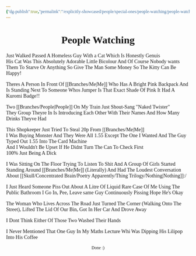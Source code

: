 ```yaml
---
{"dg-publish":true,"permalink":"/explicitly-showcased/people/special-ones/people-watching/people-watching/","tags":["Tagless"],"noteIcon":""}
---
```


<style id="Force_Custom_Fonts" type="text/css">@font-face{font-style:normal;font-family:"Merriweather";src:local("Merriweather")}@font-face{font-style:bolder;font-family:"Merriweather";src:local("Merriweather")}@font-face{font-style:normal;font-family:"Merriweather";src:local("Merriweather");unicode-range:U+0-FF,U+2E80-9FFF,U+F900-FAFF,U+FE30-FE4F,U+20000-2FA1F}@font-face{font-style:bolder;font-family:"Merriweather";src:local("Merriweather");unicode-range:U+0-FF,U+2E80-9FFF,U+F900-FAFF,U+FE30-FE4F,U+20000-2FA1F}@font-face{font-style:normal;font-family:"Merriweather";src:local("Merriweather");unicode-range:U+0-FF}@font-face{font-style:bolder;font-family:"Merriweather";src:local("Merriweather");unicode-range:U+0-FF}:not(pre):not(code):not(textarea):not(tt):not(kbd):not(samp):not(var){font-family:"Merriweather"!important}pre,code,textarea,tt,kbd,samp,var{font-family:monospace!important}pre *,code *,textarea *,tt *,kbd *,samp *,var *{font-family:monospace!important}</style>


# <center><span style="color:#060DF0"></span>People Watching</center>


Just Walked Passed A Homeless Guy With a Cat Which Is Honestly Genuis  
His Cat Was This Absolutely Adorable Little Bicolour And Of Course Nobody wants Them To Starve Or Anything So Give The Man Some Money So The Kitty Can Be Happy!

Theres A Person In Front Of [[Branches/Me\|Me]] Who Has A Bright Pink Backpack And Is Standing Next To Someone Whos Jumper Is That Exact Shade Of Pink
It Had A Kuromi Badge!!

Two [[Branches/People\|People]] On My Train Just Shout-Sang "Naked Twister"  
They Group Theyre In Is Introducing Each Other With Their Names And How Many Drinks Theyve Had

This Shopkeeper Just Tried To Steal 20p From [[Branches/Me\|Me]]  
I Was Buying Monster And They Were All 1.55 Except The One I Wanted And The Guy Typed Out 1.55 Into The Card Machine  
And I Wouldn't Be Upset If He Didnt Turn The Can To Check First  
100% Just Being A Dick

I Was Sitting On The Floor Trying To Listen To Shit And A Group Of Girls Started Standing Around [[Branches/Me\|Me]] (Literally) And Had The Loudest Conversation About [[Skull/Concentrated Brain/Poetry Apparently/Thing Trilogy/Nothing\|Nothing]]:/


I Just Heard Someone Piss Out About A Litre Of Liquid 
Rare Case Of Me Using The Public Bathroom
I Go In, Pee, Leave same Guy Continuously Pissing
Hope He's Okay


The Woman Who Lives Across The Road Just Turned The Corner (Walking Onto The Street), Lifted The Lid Of Our Bin,  Got In Her Car And Drove Away

I Dont Think Either Of Those Two Washed Their Hands

I Never Mentioned That One Guy In My Maths Lecture Whi Was Dipping His Lilipop Into His Coffee









<center><sub>Done :)</sub></center>


<script src="https://utteranc.es/client.js"
        repo="WonderingGodling/My-Mind-Space"
        issue-term="title"
        theme="preferred-color-scheme"
        crossorigin="anonymous"
        async>
</script>